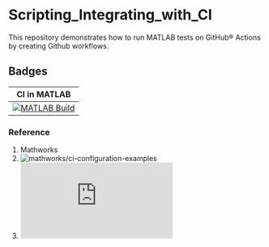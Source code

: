 # Scripting_Integrating_with_CI
This repository demonstrates how to run MATLAB tests on GitHub® Actions by creating Github workflows.

## Badges
|CI in MATLAB|
|:--:|
[![MATLAB Build](https://github.com/souhardyaltts/Scripting_Integrating_with_CI/actions/workflows/ci.yml/badge.svg)](https://github.com/souhardyaltts/Scripting_Integrating_with_CI/actions/workflows/ci.yml)|

### Reference
1. Mathworks
2. ![mathworks/ci-configuration-examples](https://github.com/mathworks/ci-configuration-examples)
3. ![Continuous Integration with MATLAB and Simulink](https://www.mathworks.com/solutions/continuous-integration.html)
